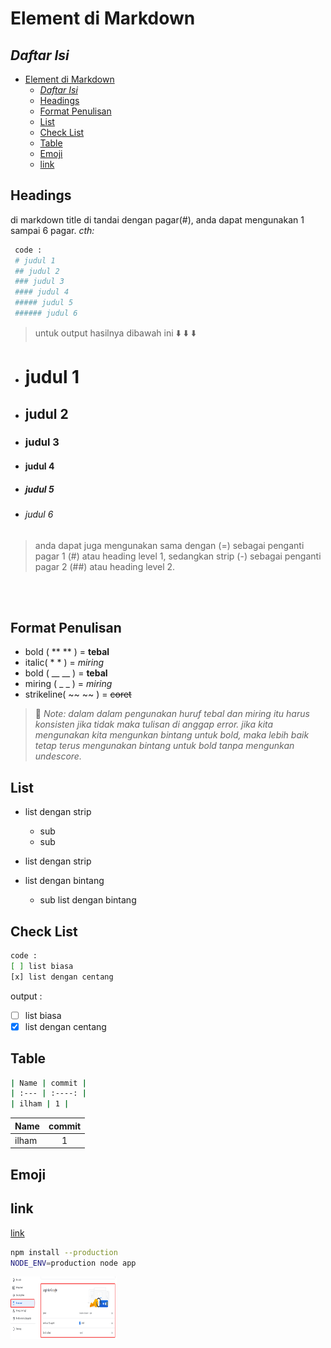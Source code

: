 # Element di Markdown

## *Daftar Isi*

- [Element di Markdown](#element-di-markdown)
  - [*Daftar Isi*](#daftar-isi)
  - [Headings](#headings)
  - [Format Penulisan](#format-penulisan)
  - [List](#list)
  - [Check List](#check-list)
  - [Table](#table)
  - [Emoji](#emoji)
  - [link](#link)

## Headings

di markdown title di tandai dengan pagar(#), anda dapat mengunakan 1 sampai 6 pagar.
*cth:*

```sh
 code :
 # judul 1 
 ## judul 2 
 ### judul 3 
 #### judul 4 
 ##### judul 5 
 ###### judul 6 
```

> untuk output hasilnya dibawah ini :arrow_down: :arrow_down: :arrow_down:

* # judul 1
* ## judul 2
* ### judul 3
* #### judul 4
* ##### judul 5
* ###### judul 6

> anda dapat juga mengunakan sama dengan (=) sebagai penganti pagar 1 (#) atau heading level 1, sedangkan strip (-) sebagai penganti pagar 2 (##) atau heading level 2.

</br>
</br>

## Format Penulisan

+ bold ( \*\* \*\* ) = **tebal**
+ italic( \* \* ) = *miring*
+ bold ( \_\_ \_\_ ) = __tebal__
+ miring ( \_ \_ ) = _miring_
+ strikeline( \~\~ \~\~ ) = ~~coret~~

> :memo: *Note: dalam dalam pengunakan huruf tebal dan miring itu harus konsisten jika tidak maka tulisan di anggap error.*
> *jika kita mengunakan kita mengunkan bintang untuk bold, maka lebih baik tetap terus mengunakan bintang untuk bold tanpa mengunkan undescore.*

## List

* list dengan strip
    * sub
    * sub
* list dengan strip

* list dengan bintang
    * sub list dengan bintang

## Check List

```sh
code :
[ ] list biasa
[x] list dengan centang
```

output :
- [ ] list biasa
- [x] list dengan centang

## Table

```sh
| Name | commit |
| :--- | :----: |
| ilham | 1 |
```

| Name | commit |
| :--- | :----: |
| ilham | 1 |

## Emoji


## link

[link](https://gist.github.com/rxaviers/7360908)

```sh
npm install --production
NODE_ENV=production node app
```

<img src="/assets/img/01.png" style=" width:170px ; height:100px"/>
